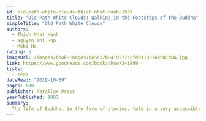 ```yaml
---
id: old-path-white-clouds-thich-nhat-hanh-1987
title: "Old Path White Clouds: Walking in the Footsteps of the Buddha"
simpleTitle: "Old Path White Clouds"
authors:
  - Thich Nhat Hanh
  - Nguyen Thi Hop
  - Mobi Ho
rating: 5
imageUrl: /images/book-images/065c37b8419577ccfd0110374ab01d0a.jpg
link: https://www.goodreads.com/book/show/241899
lists:
  - read
dateRead: "2019-10-09"
pages: 600
publisher: Parallax Press
yearPublished: 1987
summary:
  The life of Buddha, in the form of stories, told in a very accessible way.
---
```

